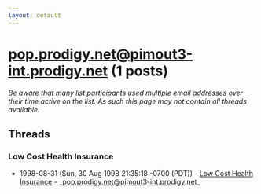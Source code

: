 ```yaml
---
layout: default
---
```


# pop.prodigy.net@pimout3-int.prodigy.net (1 posts)

_Be aware that many list participants used multiple email addresses over their time active on the list. As such this page may not contain all threads available._

## Threads

### Low Cost Health Insurance
+ 1998-08-31 (Sun, 30 Aug 1998 21:35:18 -0700 (PDT)) - [Low Cost Health Insurance](/archive/1998/08/c3d7c71ef5bfa014196be18c5448229fa6d0bfd7d6f3bcab5752883ca5c1ca5c) - _pop.prodigy.net@pimout3-int.prodigy.net_

